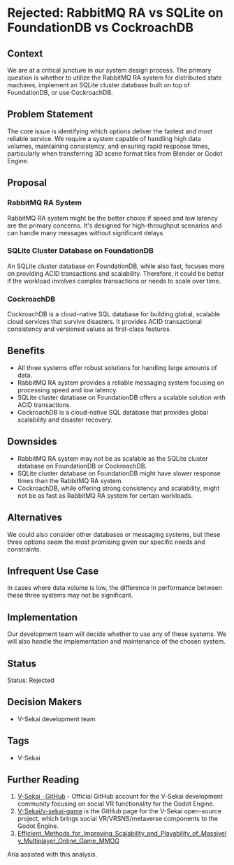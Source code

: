 # Rejected: RabbitMQ RA vs SQLite on FoundationDB vs CockroachDB

## Context

We are at a critical juncture in our system design process. The primary question is whether to utilize the RabbitMQ RA system for distributed state machines, implement an SQLite cluster database built on top of FoundationDB, or use CockroachDB.

## Problem Statement

The core issue is identifying which options deliver the fastest and most reliable service. We require a system capable of handling high data volumes, maintaining consistency, and ensuring rapid response times, particularly when transferring 3D scene format tiles from Blender or Godot Engine.

## Proposal

### RabbitMQ RA System

RabbitMQ RA system might be the better choice if speed and low latency are the primary concerns. It's designed for high-throughput scenarios and can handle many messages without significant delays.

### SQLite Cluster Database on FoundationDB

An SQLite cluster database on FoundationDB, while also fast, focuses more on providing ACID transactions and scalability. Therefore, it could be better if the workload involves complex transactions or needs to scale over time.

### CockroachDB

CockroachDB is a cloud-native SQL database for building global, scalable cloud services that survive disasters. It provides ACID transactional consistency and versioned values as first-class features.

## Benefits

- All three systems offer robust solutions for handling large amounts of data.
- RabbitMQ RA system provides a reliable messaging system focusing on processing speed and low latency.
- SQLite cluster database on FoundationDB offers a scalable solution with ACID transactions.
- CockroachDB is a cloud-native SQL database that provides global scalability and disaster recovery.

## Downsides

- RabbitMQ RA system may not be as scalable as the SQLite cluster database on FoundationDB or CockroachDB.
- SQLite cluster database on FoundationDB might have slower response times than the RabbitMQ RA system.
- CockroachDB, while offering strong consistency and scalability, might not be as fast as RabbitMQ RA system for certain workloads.

## Alternatives

We could also consider other databases or messaging systems, but these three options seem the most promising given our specific needs and constraints.

## Infrequent Use Case

In cases where data volume is low, the difference in performance between these three systems may not be significant.

## Implementation

Our development team will decide whether to use any of these systems. We will also handle the implementation and maintenance of the chosen system.

## Status

Status: Rejected <!-- Draft | Proposed | Rejected | Accepted | Deprecated | Superseded by -->

## Decision Makers

- V-Sekai development team

## Tags

- V-Sekai

## Further Reading

1. [V-Sekai · GitHub](https://github.com/v-sekai) - Official GitHub account for the V-Sekai development community focusing on social VR functionality for the Godot Engine.
2. [V-Sekai/v-sekai-game](https://github.com/v-sekai/v-sekai-game) is the GitHub page for the V-Sekai open-source project, which brings social VR/VRSNS/metaverse components to the Godot Engine.
3. [Efficient_Methods_for_Improving_Scalability_and_Playability_of_Massively_Multiplayer_Online_Game_MMOG](https://pure.bond.edu.au/ws/portalfiles/portal/18275482/Efficient_Methods_for_Improving_Scalability_and_Playability_of_Massively_Multiplayer_Online_Game_MMOG_.pdf)

Aria assisted with this analysis.
